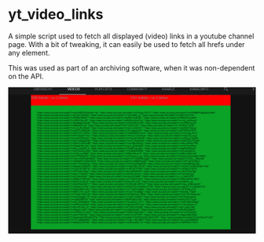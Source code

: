 # yt_video_links
A simple script used to fetch all displayed (video) links in a youtube channel page.
With a bit of tweaking, it can easily be used to fetch all hrefs under any element.

This was used as part of an archiving software, when it was non-dependent on the API.

![Example](https://github.com/heldernovais/yt_video_links/blob/master/ex1.PNG)
